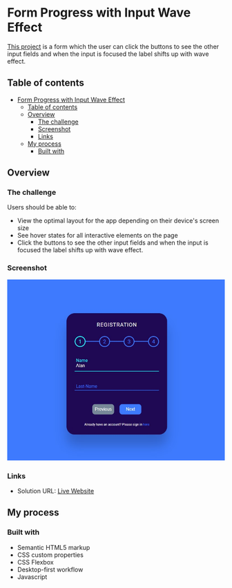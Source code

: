 # Form Progress with Input Wave Effect

[This project](https://gurhanalan.github.io/JS-SmallProject-FormProgress/) is a form which the user can click the buttons to see the other input fields and when the input is focused the label shifts up with wave effect.

## Table of contents

- [Form Progress with Input Wave Effect](#form-progress-with-input-wave-effect)
  - [Table of contents](#table-of-contents)
  - [Overview](#overview)
    - [The challenge](#the-challenge)
    - [Screenshot](#screenshot)
    - [Links](#links)
  - [My process](#my-process)
    - [Built with](#built-with)

## Overview

### The challenge

Users should be able to:

-   View the optimal layout for the app depending on their device's screen size
-   See hover states for all interactive elements on the page
-   Click the buttons to see the other input fields and when the input is focused the label shifts up with wave effect.

### Screenshot

![](img/waveform.jpg)

### Links

-   Solution URL: [Live Website](https://gurhanalan.github.io/JS-SmallProject-FormProgress/)

## My process

### Built with

-   Semantic HTML5 markup
-   CSS custom properties
-   CSS Flexbox
-   Desktop-first workflow
-   Javascript
